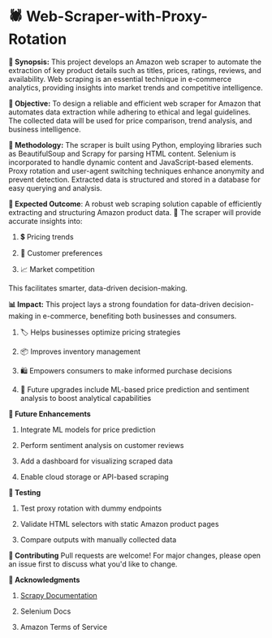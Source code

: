 # 🕷️ Web-Scraper-with-Proxy-Rotation

**📌 Synopsis:** This project develops an Amazon web scraper to automate the extraction of key product details such as titles, prices, ratings, reviews, and availability. Web scraping is an essential technique in e-commerce analytics, providing insights into market trends and competitive intelligence.


**🎯 Objective:** To design a reliable and efficient web scraper for Amazon that automates data extraction while adhering to ethical and legal guidelines. The collected data will be used for price comparison, trend analysis, and business intelligence.


**🧰 Methodology:** The scraper is built using Python, employing libraries such as BeautifulSoup and Scrapy for parsing HTML content. Selenium is incorporated to handle dynamic content and JavaScript-based elements. Proxy rotation and user-agent switching techniques enhance anonymity and prevent detection. Extracted data is structured and stored in a database for easy querying and analysis.


**🎯 Expected Outcome**: A robust web scraping solution capable of efficiently extracting and structuring Amazon product data.
🧠 The scraper will provide accurate insights into:

1. 💲 Pricing trends

2. 👥 Customer preferences

3. 📈 Market competition

This facilitates smarter, data-driven decision-making.


**📊 Impact:** This project lays a strong foundation for data-driven decision-making in e-commerce, benefiting both businesses and consumers.

1. 🏷️ Helps businesses optimize pricing strategies

2. 📦 Improves inventory management

3. 🛍️ Empowers consumers to make informed purchase decisions

4. 🤖 Future upgrades include ML-based price prediction and sentiment analysis to boost analytical capabilities


**🔮 Future Enhancements**
1. Integrate ML models for price prediction

2. Perform sentiment analysis on customer reviews

3. Add a dashboard for visualizing scraped data

4. Enable cloud storage or API-based scraping


**🧪 Testing**
1. Test proxy rotation with dummy endpoints

2. Validate HTML selectors with static Amazon product pages

3. Compare outputs with manually collected data


**🤝 Contributing**
Pull requests are welcome! For major changes, please open an issue first to discuss what you'd like to change.


**🙌 Acknowledgments**
1. [Scrapy Documentation](https://docs.scrapy.org/en/latest/)

2. Selenium Docs

3. Amazon Terms of Service
